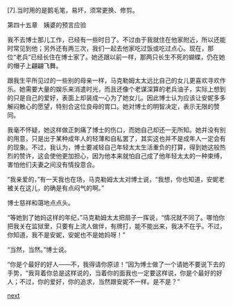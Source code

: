 
[7].当时用的是鹅毛笔，易坏，须常更换、修剪。

第四十五章　姨婆的预言应验

我不去博士那儿工作，已经有一些时日了。不过由于我就住在他家附近，所以还能时常见到他；另外还有两三次，我们一起去他家吃过饭或吃过点心。现在，那位“老兵”已经长住在博士家了。她还跟以前一样，那两只长生不死的蝴蝶，仍在她的帽子上翩翩飞舞。

跟我生平所见过的一些别的母亲一样，马克勒姆太太远比自己的女儿更喜欢寻欢作乐。她需要大量的娱乐来消遣时光，而且还像个老谋深算的老兵油子，实际上想到的只是自己的爱好，表面上却装成一心为了她女儿。因此博士认为应该让安妮多多解闷散心的愿望，特别合这位良母的胃口。她对博士的明智决定，表示无限的赞同。

我毫不怀疑，她这样做正刺痛了博士的伤口，而她自己却还一无所知。她并没有别的用意，只是出于某种成年人的轻薄和自私罢了，其实这也并不是成年人一定会有的现象。不过，我认为，博士要减轻自己年轻太太生活重负的打算，得到她这般热烈的赞许，这会使他更加担心，因为他本来就怕自己成了他年轻太太的一种束缚，害怕他们夫妻之间没有情投意合。

“我亲爱的，”有一天我也在场，马克勒姆太太对博士说，“我想，你也知道，安妮老被关在这儿，的确是有点闷气的啊。”

博士慈祥和蔼地点点头。

“等她到了她妈这样的年纪，”马克勒姆太太把扇子一挥说，“情况就不同了。哪怕你把我关在监狱里，只要有上流人做伴，有牌打，能不能出来，我决不在乎。不过，你知道，我不是安妮，安妮也不是她妈呀！”

“当然，当然。”博士说。

“你是个最好的好人——不，我得请你原谅！”因为博士做了一个请她不要说下去的手势，“我背着你总是这样说的，当着你的面我也一定要这样说，你是个最好的好人；不过，你的爱好，你的追求，当然跟安妮不一样。是不是？”

[next](page574)